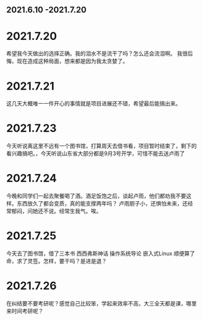 ## 2021.6.10 -2021.7.20

# 2021.7.20
希望我今天做出的选择正确。我的泪水不是流干了吗？怎么还会流泪啊。
我很后悔，现在造成这种局面，想来都是因为我太贪婪了。
# 2021.7.21
这几天大概唯一一件开心的事情就是项目进展还不错，希望最后能搞出来。
# 2021.7.23
今天听说离这里不远有一个图书馆，打算周天去借书看，项目暂时结束了，剩下的看兴趣搞吧。，今天听说山东省大部分都是9月3号开学，可惜不能去送卢雨了
# 2021.7.24
今晚和同学们一起去聚餐喝了酒。酒足饭饱之后，谈起卢雨，他们都劝我不要这样。东西放久了都会变质，真的能支撑两年吗？
卢雨胆子小，还惧怕未来，还经常郁闷，问她还不说。经常生我气。唉。
# 2021.7.25
今天去了图书馆，借了三本书 西西弗斯神话 操作系统导论 嵌入式Linux
顺便算了命，求了灵签。怎样，要干吗？是进是退？
# 2021.7.26
在纠结要不要考研呢？感觉自己比较笨，学起来效率不高，大三全天都是课，哪里来时间考研呢？
